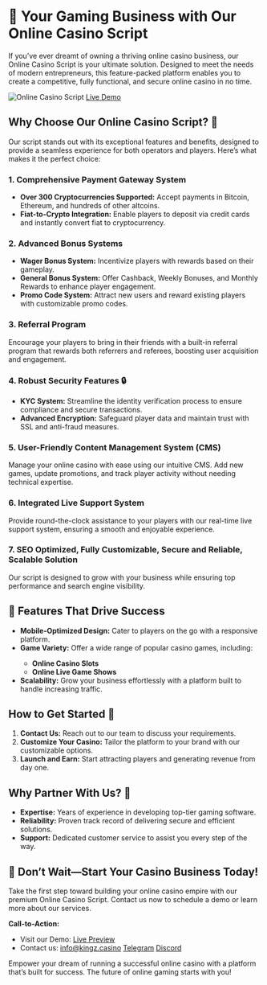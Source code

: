 <h1>🎰 Your Gaming Business with Our <strong>Online Casino Script</strong></h1>
<p>If you’ve ever dreamt of owning a thriving online casino business, our Online Casino Script is your ultimate solution. Designed to meet the needs of modern entrepreneurs, this feature-packed platform enables you to create a competitive, fully functional, and secure online casino in no time.</p>
<img src="https://github.com/onlineCasinoScript/online-casino-script/blob/main/Online-Casino-Script.png" max-width="100%" alt="Online Casino Script">
<a href="https://kingz.casino">Live Demo</a>
<h2>Why Choose Our <strong>Online Casino Script</strong>? 💸</h2>
<p>Our script stands out with its exceptional features and benefits, designed to provide a seamless experience for both operators and players. Here’s what makes it the perfect choice:</p>

<h3><strong>1. Comprehensive Payment Gateway System</strong></h3>
<ul>
    <li><strong>Over 300 Cryptocurrencies Supported:</strong> Accept payments in Bitcoin, Ethereum, and hundreds of other altcoins.</li>
    <li><strong>Fiat-to-Crypto Integration:</strong> Enable players to deposit via credit cards and instantly convert fiat to cryptocurrency.</li>
</ul>

<h3><strong>2. Advanced Bonus Systems</strong></h3>
<ul>
    <li><strong>Wager Bonus System:</strong> Incentivize players with rewards based on their gameplay.</li>
    <li><strong>General Bonus System:</strong> Offer Cashback, Weekly Bonuses, and Monthly Rewards to enhance player engagement.</li>
    <li><strong>Promo Code System:</strong> Attract new users and reward existing players with customizable promo codes.</li>
</ul>

<h3><strong>3. Referral Program</strong></h3>
<p>Encourage your players to bring in their friends with a built-in referral program that rewards both referrers and referees, boosting user acquisition and engagement.</p>

<h3><strong>4. Robust Security Features 🔒</strong></h3>
<ul>
    <li><strong>KYC System:</strong> Streamline the identity verification process to ensure compliance and secure transactions.</li>
    <li><strong>Advanced Encryption:</strong> Safeguard player data and maintain trust with SSL and anti-fraud measures.</li>
</ul>

<h3><strong>5. User-Friendly Content Management System (CMS)</strong></h3>
<p>Manage your online casino with ease using our intuitive CMS. Add new games, update promotions, and track player activity without needing technical expertise.</p>

<h3><strong>6. Integrated Live Support System</strong></h3>
<p>Provide round-the-clock assistance to your players with our real-time live support system, ensuring a smooth and enjoyable experience.</p>

<h3><strong>7. SEO Optimized, Fully Customizable, Secure and Reliable, Scalable Solution</strong></h3>
<p>Our script is designed to grow with your business while ensuring top performance and search engine visibility.</p>

<h2>🚀 Features That Drive Success</h2>
<ul>
    <li><strong>Mobile-Optimized Design:</strong> Cater to players on the go with a responsive platform.</li>
    <li><strong>Game Variety:</strong> Offer a wide range of popular casino games, including:</li>
    <ul>
        <li><strong>Online Casino Slots</strong></li>
        <li><strong>Online Live Game Shows</strong></li>
    </ul>
    <li><strong>Scalability:</strong> Grow your business effortlessly with a platform built to handle increasing traffic.</li>
</ul>

<h2>How to Get Started 🔧</h2>
<ol>
    <li><strong>Contact Us:</strong> Reach out to our team to discuss your requirements.</li>
    <li><strong>Customize Your Casino:</strong> Tailor the platform to your brand with our customizable options.</li>
    <li><strong>Launch and Earn:</strong> Start attracting players and generating revenue from day one.</li>
</ol>

<h2>Why Partner With Us? 💪</h2>
<ul>
    <li><strong>Expertise:</strong> Years of experience in developing top-tier gaming software.</li>
    <li><strong>Reliability:</strong> Proven track record of delivering secure and efficient solutions.</li>
    <li><strong>Support:</strong> Dedicated customer service to assist you every step of the way.</li>
</ul>

<h2>🎰 Don’t Wait—Start Your Casino Business Today!</h2>
<p>Take the first step toward building your online casino empire with our premium Online Casino Script. Contact us now to schedule a demo or learn more about our services.</p>
<p><strong>Call-to-Action:</strong></p>
<ul>
     <li>Visit our Demo: <a href="https://kingz.casino">Live Preview</a></li>
    <li>Contact us: <a href="mailto:info@kingz.casino">info@kingz.casino</a>  <a href="https://t.me/devtoolsxme">Telegram</a> <a href="https://discord.com/users/698228924634628197">Discord</a></li>
</ul>
<p>Empower your dream of running a successful online casino with a platform that’s built for success. The future of online gaming starts with you!</p>
